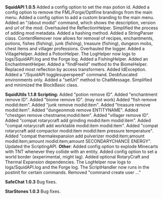 **SquidAPI 1.0.5**
    Added a config option to set the max potion id.
    Added a config option to remove the FML/Forge/Optifine brandings from the main menu.
    Added a config option to add a custom branding to the main menu.
    Added an "/about modid" command, which shows the description, version and url of the mod.
    Overhauled the ReflectionHelper.
    Simplified the process of adding mod metadata.
    Added a hashing method.
    Added a StringParser class.
    ContentRemover now allows for removal of recipes, enchantments, potions, fishes (fishing), junk (fishing), treasure (fishing), dungeon mobs, chest items and villager professions.
    Overhauled the logger.
    Added a VillageHelper.
    Added a PotionHelper.
    The LogHelper now logs to logs/SquidAPI.log and the Forge log.
    Added a FishingHelper.
    Added an EnchantmentHelper.
    Added a "findFreeId" method to the BiomeHelper.
    Replaced most reflection by access transformers.
    Added IdException.
    Added a "/SquidAPI togglesuperspeed" command. Deobfuscated environments only.
    Added a "setUrl" method to ChatMessage.
    Simplified and minimized the BlockBasic class.

**SquidUtils 1.1.8**
    **Scripting:**
    Added "potion remove ID".
    Added "enchantment remove ID".
    Added "biome remove ID". (may not work)
    Added "fish remove modid:item".
    Added "junk remove modid:item".
    Added "treasure remove modid:item".
    Added "dungeonmob remove ENTITYNAME".
    Added "chestgen remove chestname;modid:item".
    Added "villager remove ID".
    Added "compat rotarycraft add grinding modid:item modid:item".
    Added "compat rotarycraft add worktable modid:item modid:item".
    Added "compat rotarycraft add compactor modid:item modid:item pressure temperature".
    Added "compat thermalexpansion add pulverizer modid:item;amount modid:item;amount modid:item;amount SECONDARYCHANCE ENERGY".
    Updated the ScriptingAPI.
    **Other**:
    Added config option to explode Minecarts with TNT whenever they collide with an entity.
    Added config option to set a world border (experimental, might lag).
    Added optional RotaryCraft and Thermal Expansion dependencies.
    The LogHelper now logs to logs/SquidAPI.log and the Forge log.
    The ScriptHandler now runs in the postinit for certain commands.
    Removed "command create user ..."

**SafeChat 1.0.3**
    Bug fixes.

**StarStones 1.0.3**
    Bug fixes.
